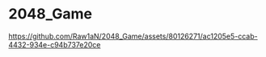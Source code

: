 # 2048_Game



https://github.com/Raw1aN/2048_Game/assets/80126271/ac1205e5-ccab-4432-934e-c94b737e20ce


